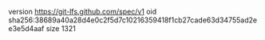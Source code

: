 version https://git-lfs.github.com/spec/v1
oid sha256:38689a40a28d4e0c2f5d7c10216359418f1cb27cade63d34755ad2ee3e5d4aaf
size 1321
